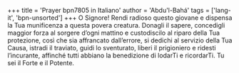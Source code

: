 +++
title = 'Prayer bpn7805 in Italiano'
author = 'Abdu'l-Bahá'
tags = ['lang-it', 'bpn-unsorted']
+++
O Signore! Rendi radioso questo giovane e dispensa la Tua munificenza a questa povera creatura.
Donagli il sapere, concedigli maggior forza al sorgere d’ogni mattino e custodiscilo al riparo della Tua protezione, così che sia affrancato dall’errore, si dedichi al servizio della Tua Causa, istradi il traviato, guidi lo sventurato, liberi il prigioniero e ridesti l’incurante, affinché tutti abbiano la benedizione di lodarTi e ricordarTi.
Tu sei il Forte e il Potente.
